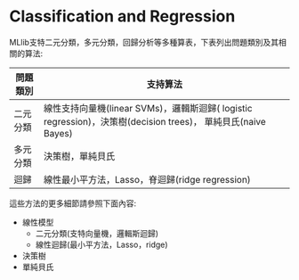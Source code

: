 # Classification and Regression
MLlib支特二元分類，多元分類，回歸分析等多種算表，下表列出問題類別及其相關的算法:

| 問題類別  | 支持算法  |
|---|---|
| 二元分類  |線性支持向量機(linear SVMs)，邏輯斯迴歸( logistic regression)，決策樹(decision trees)， 單純貝氏(naive Bayes)  |
|多元分類   |決策樹，單純貝氏   |
| 迴歸  | 線性最小平方法，Lasso，脊迴歸(ridge regression)  |

這些方法的更多細節請參照下面內容:
* 線性模型
  * 二元分類(支特向量機，邏輯斯迴歸)
  * 線性迴歸(最小平方法，Lasso，ridge)
* 決策樹
* 單純貝氏

